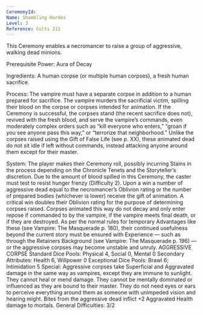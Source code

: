 ```yaml
---
CeremonyId: 
Name: Shambling Hordes
Level: 3
Reference: Cults 211
---
```

This Ceremony enables a necromancer to raise a group of aggressive, walking dead minions. 

Prerequisite Power: Aura of Decay 

Ingredients: A human corpse (or multiple human corpses), a fresh human sacrifice. 

Process: The vampire must have a separate corpse in addition to a human prepared for sacrifice. The vampire murders the sacrificial victim, spilling their blood on the corpse or corpses intended for animation. If the Ceremony is successful, the corpses stand (the recent sacrifice does not), revived with the fresh blood, and serve the vampire’s commands, even moderately complex orders such as “kill everyone who enters,” “groan if you see anyone pass this way,” or “terrorize that neighborhood.” Unlike the corpses raised using the Gift of False Life (see p. XX), these animated dead do not sit idle if left without commands, instead attacking anyone around them except for their master. 

System: The player makes their Ceremony roll, possibly incurring Stains in the process depending on the Chronicle Tenets and the Storyteller’s discretion. Due to the amount of blood spilled in this Ceremony, the caster must test to resist hunger frenzy (Difficulty 2). Upon a win a number of aggressive dead equal to the necromancer’s Oblivion rating or the number of prepared bodies (whichever is lower) receive the gift of animation. A critical win doubles their Oblivion rating for the purpose of determining corpses raised. Corpses animated this way do not decay and only enter repose if commanded to by the vampire, if the vampire meets final death, or if they are destroyed. As per the normal rules for temporary Advantages like these (see Vampire: The Masquerade p. 180), their continued usefulness beyond the current story must be ensured with Experience — such as through the Retainers Background (see Vampire: The Masquerade p. 196) — or the aggressive corpses may become unstable and unruly. AGGRESSIVE CORPSE Standard Dice Pools: Physical 4, Social 0, Mental 0 Secondary Attributes: Health 6, Willpower 0 Exceptional Dice Pools: Brawl 6; Intimidation 5 Special: Aggressive corpses take Superficial and Aggravated damage in the same way as vampires, except they are immune to sunlight. They cannot heal or mend damage. They cannot be mentally dominated or influenced as they are bound to their master. They do not need eyes or ears to perceive everything around them as someone with unimpeded vision and hearing might. Bites from the aggressive dead inflict +2 Aggravated Health damage to mortals. General Difficulties: 3/2